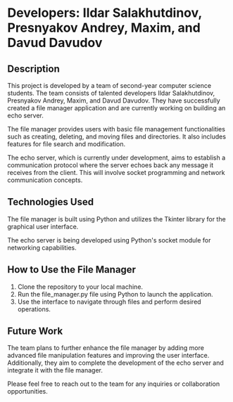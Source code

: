 # Developers: Ildar Salakhutdinov, Presnyakov Andrey, Maxim, and Davud Davudov

## Description
This project is developed by a team of second-year computer science students. The team consists of talented developers Ildar Salakhutdinov, Presnyakov Andrey, Maxim, and Davud Davudov. They have successfully created a file manager application and are currently working on building an echo server.

The file manager provides users with basic file management functionalities such as creating, deleting, and moving files and directories. It also includes features for file search and modification.

The echo server, which is currently under development, aims to establish a communication protocol where the server echoes back any message it receives from the client. This will involve socket programming and network communication concepts.

## Technologies Used
The file manager is built using Python and utilizes the Tkinter library for the graphical user interface.

The echo server is being developed using Python's socket module for networking capabilities.

## How to Use the File Manager
1. Clone the repository to your local machine.
2. Run the file_manager.py file using Python to launch the application.
3. Use the interface to navigate through files and perform desired operations.

## Future Work
The team plans to further enhance the file manager by adding more advanced file manipulation features and improving the user interface. Additionally, they aim to complete the development of the echo server and integrate it with the file manager.

Please feel free to reach out to the team for any inquiries or collaboration opportunities.
